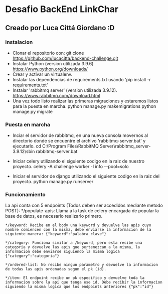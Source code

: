 # Desafio BackEnd LinkChar

## Creado por Luca Cittá Giordano :D

### instalacion

* Clonar el repositorio con: git clone https://github.com/lucacitta/backend-challenge.git
* Instalar Python (version utilizada 3.9.6) https://www.python.org/downloads/
* Crear y activar un virtualenv.
* Instalar las dependencias de requirements.txt usando 'pip install -r requirements.txt'
* Instalar 'rabbitmq server' (version utilizada 3.9.12). https://www.rabbitmq.com/download.html
* Una vez todo listo realizar las primeras migraciones y estaremos listos para la puesta en marcha.
    python manage.py makemigrations
    python manage.py migrate

### Puesta en marcha

* Inciar el servidor de rabbitmq, en una nueva consola movernos al directorio donde se encuentre el archivo 'rabbitmq-server.bat' y ejecutarlo.
    cd C:\Program Files\RabbitMQ Server\rabbitmq_server-3.9.12\sbin
    rabbitmq-server.bat

* Iniciar celery utilizando el siguiente codigo en la raiz de nuestro proyecto.
    celery -A challenge  worker -l info --pool=solo

* Iniciar el servidor de django utilizando el siguiente codigo en la raiz del proyecto.
    python manage.py runserver

### Funcionamiento

La api conta con 5 endpoints (Todos deben ser accedidos mediante metodo POST):
    */populate-apis: Llama a la task de celery encargada de popular la base de datos, es necesario realizarlo primero.

    */keyword: Recibe en el body una keyword y devuelve las apis cuyo nombre comiencen con la misma, debe enviarse la informacion de la siguiente manera: {"keyword":"palabra_clave"}

    */category: Funciona similar a /keyword, pero esta recibe una categoria y devuelve las apis que pertenezcan a la misma, la informacion debe enviarse siguiendo la misma logica {"category":"categoria"}

    */ordered-list: No recibe ningun parametro y devuelve la informacion de todas las apis ordenadas segun el pk (id).

    */item: El endpoint recibe un pk especifico y devuelve toda la informacion sobre la api que tenga ese id. Debe recibir la informacion siguiendo la misma logica que los endpoints anteriores {"pk":"id"}